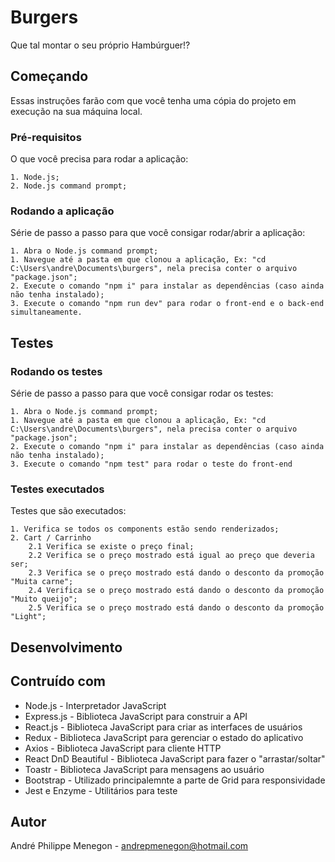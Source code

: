 # Burgers
Que tal montar o seu próprio Hambúrguer!?

## Começando
Essas instruções farão com que você tenha uma cópia do projeto em execução na sua máquina local.

### Pré-requisitos

O que você precisa para rodar a aplicação:

```
1. Node.js;
2. Node.js command prompt;
```

### Rodando a aplicação

Série de passo a passo para que você consigar rodar/abrir a aplicação:

```
1. Abra o Node.js command prompt;
1. Navegue até a pasta em que clonou a aplicação, Ex: "cd C:\Users\andre\Documents\burgers", nela precisa conter o arquivo "package.json";
2. Execute o comando "npm i" para instalar as dependências (caso ainda não tenha instalado);
3. Execute o comando "npm run dev" para rodar o front-end e o back-end simultaneamente.
```

## Testes

### Rodando os testes

Série de passo a passo para que você consigar rodar os testes:

```
1. Abra o Node.js command prompt;
1. Navegue até a pasta em que clonou a aplicação, Ex: "cd C:\Users\andre\Documents\burgers", nela precisa conter o arquivo "package.json";
2. Execute o comando "npm i" para instalar as dependências (caso ainda não tenha instalado);
3. Execute o comando "npm test" para rodar o teste do front-end
```

### Testes executados

Testes que são executados:

```
1. Verifica se todos os components estão sendo renderizados;
2. Cart / Carrinho
    2.1 Verifica se existe o preço final;
    2.2 Verifica se o preço mostrado está igual ao preço que deveria ser;
    2.3 Verifica se o preço mostrado está dando o desconto da promoção "Muita carne";
    2.4 Verifica se o preço mostrado está dando o desconto da promoção "Muito queijo";
    2.5 Verifica se o preço mostrado está dando o desconto da promoção "Light";
```

## Desenvolvimento

## Contruído com

* Node.js - Interpretador JavaScript
* Express.js - Biblioteca JavaScript para construir a API
* React.js - Biblioteca JavaScript para criar as interfaces de usuários
* Redux - Biblioteca JavaScript para gerenciar o estado do aplicativo
* Axios - Biblioteca JavaScript para cliente HTTP
* React DnD Beautiful - Biblioteca JavaScript para fazer o "arrastar/soltar"
* Toastr - Biblioteca JavaScript para mensagens ao usuário
* Bootstrap - Utilizado principalemnte a parte de Grid para responsividade
* Jest e Enzyme - Utilitários para teste

## Autor

André Philippe Menegon - andrepmenegon@hotmail.com